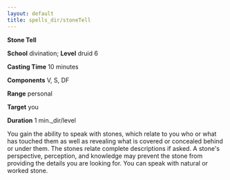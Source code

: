 ```yaml
---
layout: default
title: spells_dir/stoneTell
---
```

 **Stone Tell**

**School** divination; **Level** druid 6

**Casting Time** 10 minutes

**Components** V, S, DF

**Range** personal

**Target** you

**Duration** 1 min._dir/level

You gain the ability to speak with stones, which relate to you who or what has touched them as well as revealing what is covered or concealed behind or under them. The stones relate complete descriptions if asked. A stone's perspective, perception, and knowledge may prevent the stone from providing the details you are looking for. You can speak with natural or worked stone.

